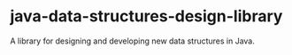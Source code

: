 # java-data-structures-design-library
A library for designing and developing new data structures in Java.
